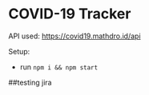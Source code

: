 # COVID-19 Tracker

API used: https://covid19.mathdro.id/api

Setup:
- run ```npm i && npm start```

##testing jira
